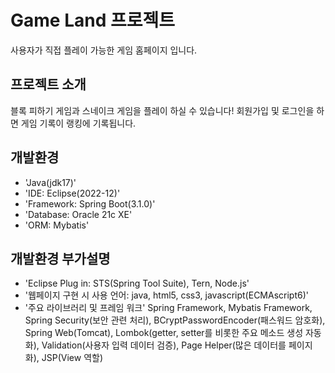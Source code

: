 # Game Land 프로젝트
사용자가 직접 플레이 가능한 게임 홈페이지 입니다.

## 프로젝트 소개
블록 피하기 게임과 스네이크 게임을 플레이 하실 수 있습니다!
회원가입 및 로그인을 하면 게임 기록이 랭킹에 기록됩니다.

## 개발환경
- 'Java(jdk17)'
- 'IDE: Eclipse(2022-12)'
- 'Framework: Spring Boot(3.1.0)'
- 'Database: Oracle 21c XE'
- 'ORM: Mybatis'

## 개발환경 부가설명
- 'Eclipse Plug in: STS(Spring Tool Suite), Tern, Node.js'
- '웹페이지 구현 시 사용 언어: java, html5, css3, javascript(ECMAscript6)'
- '주요 라이브러리 및 프레임 워크'
Spring Framework, Mybatis Framework,
Spring Security(보안 관련 처리), BCryptPasswordEncoder(패스워드 암호화),
Spring Web(Tomcat), Lombok(getter, setter를 비롯한 주요 메소드 생성 자동화),
Validation(사용자 입력 데이터 검증), Page Helper(많은 데이터를 페이지화),
JSP(View 역할)
